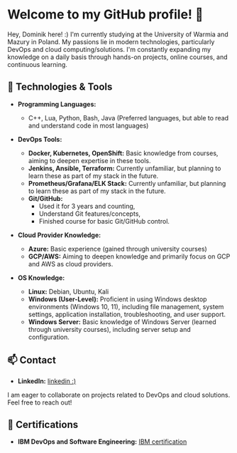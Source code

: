 # Welcome to my GitHub profile! 👋

Hey, Dominik here! :)
I'm currently studying at the University of Warmia and Mazury in Poland. My passions lie in modern technologies, particularly DevOps and cloud computing/solutions. I'm constantly expanding my knowledge on a daily basis through hands-on projects, online courses, and continuous learning.

## 🔧 Technologies & Tools

- **Programming Languages:** 
  - C++, Lua, Python, Bash, Java (Preferred languages, but able to read and understand code in most languages)

- **DevOps Tools:** 
  - **Docker, Kubernetes, OpenShift:** Basic knowledge from courses, aiming to deepen expertise in these tools.
  - **Jenkins, Ansible, Terraform:** Currently unfamiliar, but planning to learn these as part of my stack in the future.
  - **Prometheus/Grafana/ELK Stack:** Currently unfamiliar, but planning to learn these as part of my stack in the future.
  - **Git/GitHub:**  
    - Used it for 3 years and counting,
    - Understand Git features/concepts,
    - Finished course for basic Git/GitHub control.


- **Cloud Provider Knowledge:**  
  - **Azure:** Basic experience (gained through university courses)  
  - **GCP/AWS:** Aiming to deepen knowledge and primarily focus on GCP and AWS as cloud providers.


- **OS Knowledge:** 
  - **Linux:** Debian, Ubuntu, Kali
  - **Windows (User-Level):** Proficient in using Windows desktop environments (Windows 10, 11), including file management, system settings, application installation, troubleshooting, and user support.
  - **Windows Server:** Basic knowledge of Windows Server (learned through university courses), including server setup and configuration.


## 📫 Contact

- **LinkedIn:** [linkedin :)](https://www.linkedin.com/in/dominiksmolinski3/)

I am eager to collaborate on projects related to DevOps and cloud solutions. Feel free to reach out!

## 📜 Certifications
- **IBM DevOps and Software Engineering:** [IBM certification](https://www.coursera.org/account/accomplishments/professional-cert/R6APNLIZM4BN)
